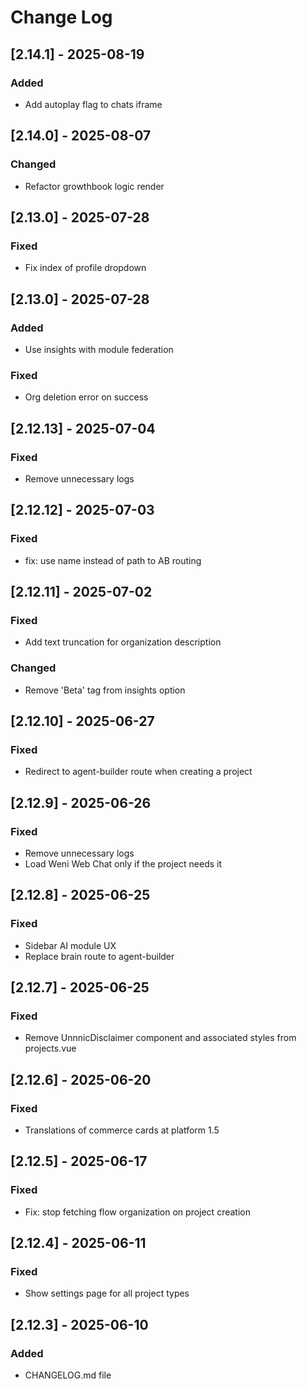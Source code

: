 # Change Log
## [2.14.1] - 2025-08-19

### Added

- Add autoplay flag to chats iframe

## [2.14.0] - 2025-08-07

### Changed
- Refactor growthbook logic render

## [2.13.0] - 2025-07-28

### Fixed
- Fix index of profile dropdown

## [2.13.0] - 2025-07-28

### Added
- Use insights with module federation

### Fixed
- Org deletion error on success

## [2.12.13] - 2025-07-04

### Fixed
- Remove unnecessary logs

## [2.12.12] - 2025-07-03

### Fixed
- fix: use name instead of path to AB routing

## [2.12.11] - 2025-07-02

### Fixed
- Add text truncation for organization description

### Changed
- Remove 'Beta' tag from insights option

## [2.12.10] - 2025-06-27

### Fixed
- Redirect to agent-builder route when creating a project

## [2.12.9] - 2025-06-26

### Fixed
- Remove unnecessary logs
- Load Weni Web Chat only if the project needs it

## [2.12.8] - 2025-06-25

### Fixed
- Sidebar AI module UX
- Replace brain route to agent-builder

## [2.12.7] - 2025-06-25

### Fixed
- Remove UnnnicDisclaimer component and associated styles from projects.vue

## [2.12.6] - 2025-06-20

### Fixed
- Translations of commerce cards at platform 1.5 

## [2.12.5] - 2025-06-17

### Fixed
- Fix: stop fetching flow organization on project creation

## [2.12.4] - 2025-06-11

### Fixed
- Show settings page for all project types
 
## [2.12.3] - 2025-06-10
 
### Added
- CHANGELOG.md file
 